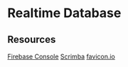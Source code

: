 # Realtime Database

## Resources
[Firebase Console](https://console.firebase.google.com)
[Scrimba](scrimba.com)
[favicon.io](favicon.io)
